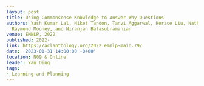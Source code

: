 ```yaml
---
layout: post
title: Using Commonsense Knowledge to Answer Why-Questions
authors: Yash Kumar Lal, Niket Tandon, Tanvi Aggarwal, Horace Liu, Nathanael Chambers,
  Raymond Mooney, and Niranjan Balasubramanian
venue: EMNLP, 2022
published: 2022-
link: https://aclanthology.org/2022.emnlp-main.79/
date: '2023-01-31 14:00:00 -0400'
location: N09 & Online
leader: Yan Ding
tags:
- Learning and Planning
---
```

